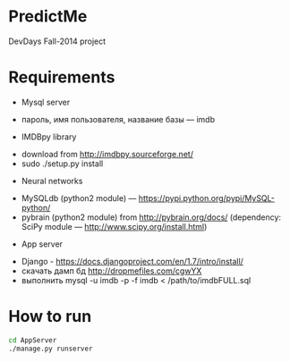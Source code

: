 PredictMe
=========

DevDays Fall-2014 project

Requirements
=========

* Mysql server
 + пароль, имя пользователя, название базы — imdb
* IMDBpy library
 + download from http://imdbpy.sourceforge.net/
 + sudo ./setup.py install
* Neural networks
 + MySQLdb (python2 module) — https://pypi.python.org/pypi/MySQL-python/
 + pybrain (python2 module) from http://pybrain.org/docs/ (dependency: SciPy module — http://www.scipy.org/install.html)
* App server
 + Django - https://docs.djangoproject.com/en/1.7/intro/install/
 + скачать дамп бд http://dropmefiles.com/cgwYX
 + выполнить mysql -u imdb -p -f imdb < /path/to/imdbFULL.sql

How to run
=========
```bash
cd AppServer
./manage.py runserver
```

